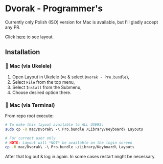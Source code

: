 Dvorak - Programmer's
=====================

Currently only Polish (ISO) version for Mac is available, but I'll gladly accept any PR.

Click [here](https://github.com/chester1000/dvorak-programmer/blob/master/mac/Dvorak%20-%20Programmer's%20(Polish,%20ISO).pdf?raw=true) to see layout.

## Installation

###  Mac (via Ukelele)

1. Open Layout in Ukelele (`⌘o` & select `Dvorak - Pro.bundle`),
1. Select `File` from the top menu,
1. Select `Install` from the Submenu,
1. Choose desired option there.

###  Mac (via Terminal)

From repo root execute:

```bash
# To make this layout available to ALL USERS:
sudo cp -R mac/Dvorak\ -\ Pro.bundle /Library/Keyboard\ Layouts

# For current user only
# NOTE: Layout will *NOT* be available on the login screen
cp -R mac/Dvorak\ -\ Pro.bundle ~/Library/Keyboard\ Layouts
```

After that log out & log in again. In some cases restart might be necessary.
